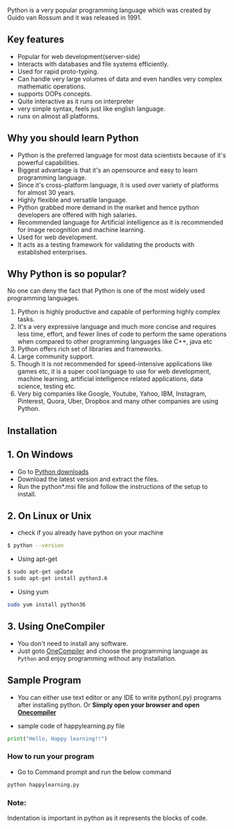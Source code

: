 Python is a very popular programming language which was created by Guido van Rossum and it was released in 1991.

## Key features

* Popular for web development(server-side)
* Interacts with databases and file systems efficiently.
* Used for rapid proto-typing.
* Can handle very large volumes of data and even handles very complex mathematic operations.
* supports OOPs concepts.
* Quite interactive as it runs on interpreter
* very simple syntax, feels just like english language.
* runs on almost all platforms.

## Why you should learn Python

* Python is the preferred language for most data scientists because of it's powerful capabilities.
* Biggest advantage is that it's an opensource and easy to learn programming language.
* Since it's cross-platform language, it is used over variety of platforms for almost 30 years.
* Highly flexible and versatile language.
* Python grabbed more demand in the market and hence python developers are offered with high salaries.
* Recommended language for Artificial intelligence as it is recommended for image recognition and machine learning.
* Used for web development.
* It acts as a testing framework for validating the products with established enterprises.

## Why Python is so popular?

No one can deny the fact that Python is one of the most widely used programming languages. 

1. Python is highly productive and capable of performing highly complex tasks.
2. It's a very expressive language and much more concise and requires less time, effort, and fewer lines of code to perform the same operations when compared to other programming languages like C++, java etc
3. Python offers rich set of libraries and frameworks.
4. Large community support.
5. Though it is not recommended for speed-intensive applications like games etc, it is a super cool language to use for web development, machine learning, artificial intelligence related applications, data science, testing etc.
6. Very big companies like Google, Youtube, Yahoo, IBM, Instagram, Pinterest, Quora, Uber, Dropbox and many other companies are using Python. 

## Installation

## 1. On Windows

* Go to [Python downloads](https://www.python.org/downloads/windows/)
* Download the latest version  and extract the files. 
* Run the python*.msi file and follow the instructions of the setup to install.

## 2. On Linux or Unix

* check if you already have python on your machine
```sh
$ python --version
```
* Using apt-get

```sh
$ sudo apt-get update
$ sudo apt-get install python3.6
```
* Using yum
```sh
sudo yum install python36
```

## 3. Using OneCompiler

* You don't need to install any software.
* Just goto [OneCompiler](https://Onecompiler.com) and choose the programming language as `Python` and enjoy programming without any installation.


## Sample Program

* You can either use text editor or any IDE to write python(.py) programs after installing python. Or **Simply open your browser and open [Onecompiler](https://https://onecompiler.com/python/)**

* sample code of happylearning.py file

```py
print("Hello, Happy learning!!")
```

### How to run your program

* Go to Command prompt and run the below command

```sh
python happylearning.py
```

### Note:
Indentation is important in python as it represents the blocks of code.
